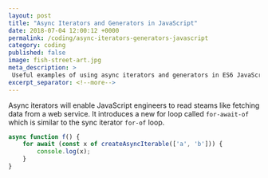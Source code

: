 ```yaml
---
layout: post
title: "Async Iterators and Generators in JavaScript"
date: 2018-07-04 12:00:12 +0000
permalink: /coding/async-iterators-generators-javascript
category: coding
published: false
image: fish-street-art.jpg
meta_description: >
 Useful examples of using async iterators and generators in ES6 JavaScript 
excerpt_separator: <!--more-->
---
```


Async iterators will enable JavaScript engineers to read steams like fetching data from a web service. It introduces a new for loop called `for-await-of` which is similar to the sync iterator `for-of` loop.

```javascript
async function f() {
    for await (const x of createAsyncIterable(['a', 'b'])) {
        console.log(x);
    }
}
```
